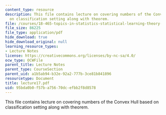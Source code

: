 ```yaml
---
content_type: resource
description: This file contains lecture on covering numbers of the Convex Hull based
  on classification setting along with theorem.
file: /courses/18-465-topics-in-statistics-statistical-learning-theory-spring-2007/95bda0b0f57ba75670dcefbb2f8d8578_lecture17.pdf
file_size: 86225
file_type: application/pdf
hide_download: true
hide_download_original: null
learning_resource_types:
- Lecture Notes
license: https://creativecommons.org/licenses/by-nc-sa/4.0/
ocw_type: OCWFile
parent_title: Lecture Notes
parent_type: CourseSection
parent_uid: a1b5ab94-b32e-92a2-777b-3ce81b841896
resourcetype: Document
title: lecture17.pdf
uid: 95bda0b0-f57b-a756-70dc-efbb2f8d8578
---
```

This file contains lecture on covering numbers of the Convex Hull based on classification setting along with theorem.